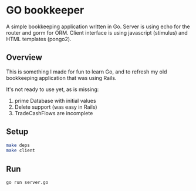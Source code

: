 # GO bookkeeper

A simple bookkeeping application written in Go. Server is using echo
for the router and gorm for ORM.  Client interface is using javascript
(stimulus) and HTML templates (pongo2).
  
## Overview

This is something I made for fun to learn Go, and to refresh my old
bookkeeping application that was using Rails.<br>
  
It's not ready to use yet, as is missing:
1. prime Database with initial values
1. Delete support (was easy in Rails)
1. TradeCashFlows are incomplete 

## Setup

```bash
make deps
make client
```

## Run

`go run server.go`

